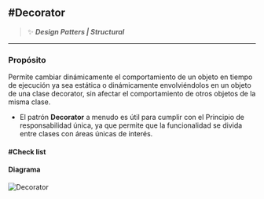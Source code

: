 ## \#Decorator
>:sparkles: ***Design Patters | Structural***
---
### Propósito

Permite cambiar dinámicamente el comportamiento de un objeto en tiempo de ejecución ya sea estática o dinámicamente envolviéndolos en un objeto de una clase decorator, sin afectar el comportamiento de otros objetos de la misma clase.

- El patrón **Decorator** a menudo es útil para cumplir con el Principio de responsabilidad única, ya que permite que la funcionalidad se divida entre clases con áreas únicas de interés.

#### \#Check list


#### Diagrama
![Decorator](https://refactoring.guru/images/patterns/diagrams/decorator/structure-2x.png)